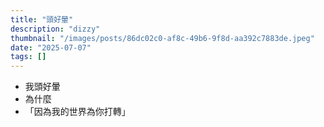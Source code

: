 ```yaml
---
title: "頭好暈"
description: "dizzy"
thumbnail: "/images/posts/86dc02c0-af8c-49b6-9f8d-aa392c7883de.jpeg"
date: "2025-07-07"
tags: []
---
```

- 我頭好暈
- 為什麼
- 「因為我的世界為你打轉」
